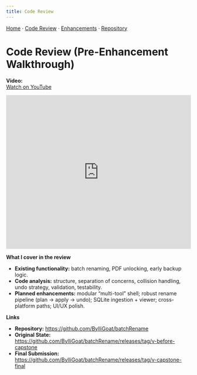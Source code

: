 ```yaml
---
title: Code Review
---
```


<p>
  <a href="./">Home</a> ·
  <a href="code-review.html">Code Review</a> ·
  <a href="enhancements.html">Enhancements</a> ·
  <a href="https://github.com/BylliGoat/batchRename">Repository</a>
</p>

# Code Review (Pre-Enhancement Walkthrough)

**Video:**  
[Watch on YouTube](https://youtu.be/_2Klerb45NY)

<iframe width="100%" height="420"
        src="https://www.youtube.com/embed/_2Klerb45NY"
        title="CS 499 Code Review" frameborder="0" allowfullscreen></iframe>

**What I cover in the review**
- **Existing functionality:** batch renaming, PDF unlocking, early backup logic.
- **Code analysis:** structure, separation of concerns, collision handling, undo strategy, validation, testability.
- **Planned enhancements:** modular “multi-tool” shell; robust rename pipeline (plan → apply → undo); SQLite ingestion + viewer; cross-platform paths; UI/UX polish.

**Links**
- **Repository:** <https://github.com/BylliGoat/batchRename>  
- **Original State:** <https://github.com/BylliGoat/batchRename/releases/tag/v-before-capstone>  
- **Final Submission:** <https://github.com/BylliGoat/batchRename/releases/tag/v-capstone-final>
